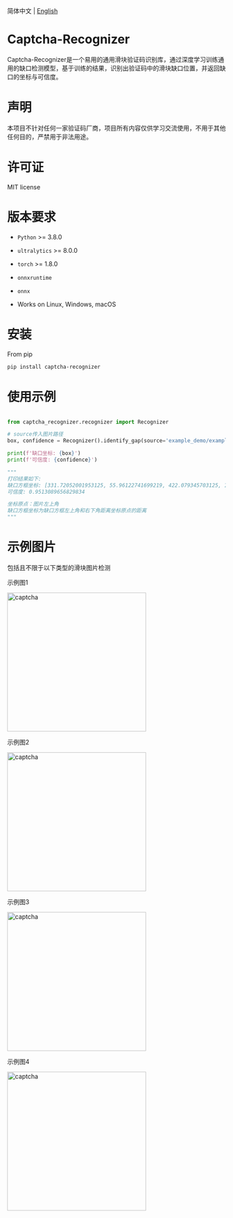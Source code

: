 简体中文 | [English](README_en.md)

# Captcha-Recognizer

Captcha-Recognizer是一个易用的通用滑块验证码识别库，通过深度学习训练通用的缺口检测模型，基于训练的结果，识别出验证码中的滑块缺口位置，并返回缺口的坐标与可信度。

# 声明
本项目不针对任何一家验证码厂商，项目所有内容仅供学习交流使用，不用于其他任何目的，严禁用于非法用途。


# 许可证

MIT license


# 版本要求

* ``Python`` >=  3.8.0
* ``ultralytics`` >=  8.0.0
* ``torch`` >=  1.8.0
* ``onnxruntime``
* ``onnx``

* Works on Linux, Windows, macOS


# 安装


From pip 

```bash
pip install captcha-recognizer
```



# 使用示例


```Python

from captcha_recognizer.recognizer import Recognizer

# source传入图片路径
box, confidence = Recognizer().identify_gap(source='example_demo/example1.png', verbose=False)

print(f'缺口坐标: {box}')
print(f'可信度: {confidence}')

"""
打印结果如下:
缺口方框坐标: [331.72052001953125, 55.96122741699219, 422.079345703125, 161.7498779296875]
可信度: 0.9513089656829834

坐标原点：图片左上角
缺口方框坐标为缺口方框左上角和右下角距离坐标原点的距离
"""
```

# 示例图片

包括且不限于以下类型的滑块图片检测

<p>示例图1</p>
<img src="https://raw.githubusercontent.com/chenwei-zhao/captcha-recognizer/main/example_demo/example1.png" alt="captcha" width="320">
<p>示例图2</p>
<img src="https://raw.githubusercontent.com/chenwei-zhao/captcha-recognizer/main/example_demo/example2.png" alt="captcha" width="320">
<p>示例图3</p>
<img src="https://raw.githubusercontent.com/chenwei-zhao/captcha-recognizer/main/example_demo/example3.png" alt="captcha" width="320">
<p>示例图4</p>
<img src="https://raw.githubusercontent.com/chenwei-zhao/captcha-recognizer/main/example_demo/example4.png" alt="captcha" width="320">





